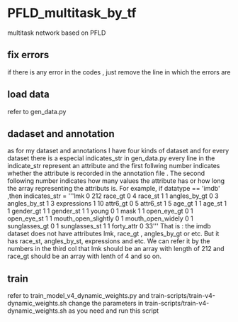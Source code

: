 # PFLD_multitask_by_tf
multitask network based on PFLD

## fix errors
 if there is any error in the codes , just remove the line in which the errors are
## load data
refer to gen_data.py
## dadaset and annotation
as for  my dataset and annotations
I have four kinds of dataset and for every dataset there is a especial indicates_str in gen_data.py
every line in the indicate_str represent an attribute and the first follwing number indicates whether the attribute is recorded in the annotation file . The second following number indicates how many values the attribute has or how long the array representing the attributs is.
For example, if datatype == 'imdb' ,then
indicates_str = '''lmk 0 212
                race_gt 0 4
                race_st 1 1
                angles_by_gt 0 3
                angles_by_st 1 3
                expressions 1 10
                attr6_gt 0 5
                attr6_st 1 5
                age_gt 1 1
                age_st 1 1
                gender_gt 1 1
                gender_st 1 1
                young 0 1
                mask 1 1
                open_eye_gt 0 1
                open_eye_st 1 1
                mouth_open_slightly 0 1
                mouth_open_widely 0 1
                sunglasses_gt 0 1
                sunglasses_st 1 1
                forty_attr 0 33'''
  That is :
      the imdb dataset does not have attributes lmk, race_gt , angles_by_gt or etc.
      But it has race_st, angles_by_st, expressions and etc.
      We can refer it by the numbers in the third col that lmk should be an array with length of 212 and race_gt should be an array with lenth of 4 and so on.
## train
refer to train_model_v4_dynamic_weights.py and train-scripts/train-v4-dynamic_weights.sh
change the parameters in train-scripts/train-v4-dynamic_weights.sh as you need and run this script



